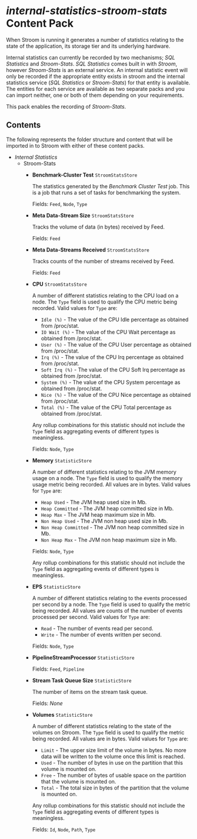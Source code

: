 # _internal-statistics-stroom-stats_ Content Pack

When Stroom is running it generates a number of statistics relating to the state of the application, its storage tier and its underlying hardware.

Internal statistics can currently be recorded by two mechanisms; _SQL Statistics_ and _Stroom-Stats_. _SQL Statistics_ comes built in with _Stroom_, however _Stroom-Stats_ is an external service.  An internal statistic event will only be recorded if the appropriate entity exists in stroom and the internal statistics service (_SQL Statistics_ or _Stroom-Stats_) for that entity is available. The entities for each service are available as two separate packs and you can import neither, one or both of them depending on your requirements.

This pack enables the recording of _Stroom-Stats_.

## Contents

The following represents the folder structure and content that will be imported in to Stroom with either of these content packs.

* _Internal Statistics_ 
    * Stroom-Stats
        * **Benchmark-Cluster Test** `StroomStatsStore`

            The statistics generated by the _Benchmark Cluster Test_ job. This is a job that runs a set of tasks for benchmarking the system.

            Fields: `Feed`, `Node`, `Type`

        * **Meta Data-Stream Size** `StroomStatsStore`

            Tracks the volume of data (in bytes) received by Feed.

            Fields: `Feed`

        * **Meta Data-Streams Received** `StroomStatsStore`

            Tracks counts of the number of streams received by Feed.

            Fields: `Feed`

        * **CPU** `StroomStatsStore`

            A number of different statistics relating to the CPU load on a node. The `Type` field is used to qualify the CPU metric being recorded.  Valid values for `Type` are: 

            * `Idle (%)` - The value of the CPU Idle percentage as obtained from /proc/stat.
            * `IO Wait (%)` - The value of the CPU Wait percentage as obtained from /proc/stat.
            * `User (%)` - The value of the CPU User percentage as obtained from /proc/stat.
            * `Irq (%)` - The value of the CPU Irq percentage as obtained from /proc/stat.
            * `Soft Irq (%)` - The value of the CPU Soft Irq percentage as obtained from /proc/stat.
            * `System (%)` - The value of the CPU System percentage as obtained from /proc/stat.
            * `Nice (%)` - The value of the CPU Nice percentage as obtained from /proc/stat.
            * `Total (%)` - The value of the CPU Total percentage as obtained from /proc/stat.

            Any rollup combinations for this statistic should not include the `Type` field as aggregating events of different types is meaningless.

            Fields: `Node`, `Type`

        * **Memory** `StatisticStore`

            A number of different statistics relating to the JVM memory usage on a node. The `Type` field is used to qualify the memory usage metric being recorded.  All values are in bytes. Valid values for `Type` are: 

            * `Heap Used` - The JVM heap used size in Mb.
            * `Heap Committed` - The JVM heap committed size in Mb.
            * `Heap Max` - The JVM heap maximum size in Mb.
            * `Non Heap Used` - The JVM non heap used size in Mb.
            * `Non Heap Committed` - The JVM non heap committed size in Mb.
            * `Non Heap Max` - The JVM non heap maximum size in Mb.

            Fields: `Node`, `Type`

            Any rollup combinations for this statistic should not include the `Type` field as aggregating events of different types is meaningless.

        * **EPS** `StatisticStore`

            A number of different statistics relating to the events processed per second by a node. The `Type` field is used to qualify the metric being recorded.  All values are counts of the number of events processed per second. Valid values for `Type` are: 

            * `Read` - The number of events read per second.
            * `Write` - The number of events written per second.

            Fields: `Node`, `Type`

        * **PipelineStreamProcessor** `StatisticStore`

            Fields: `Feed`, `Pipeline`

        * **Stream Task Queue Size** `StatisticStore`

            The number of items on the stream task queue.

            Fields: _None_

        * **Volumes** `StatisticStore`

            A number of different statistics relating to the state of the volumes on Stroom. The `Type` field is used to qualify the metric being recorded.  All values are in bytes. Valid values for `Type` are: 

            * `Limit` - The upper size limit of the volume in bytes. No more data will be written to the volume once this limit is reached.
            * `Used` - The number of bytes in use on the partition that this volume is mounted on.
            * `Free` - The number of bytes of usable space on the partition that the volume is mounted on.
            * `Total` - The total size in bytes of the partition that the volume is mounted on.

            Any rollup combinations for this statistic should not include the `Type` field as aggregating events of different types is meaningless.

            Fields: `Id`, `Node`,  `Path`, `Type`

